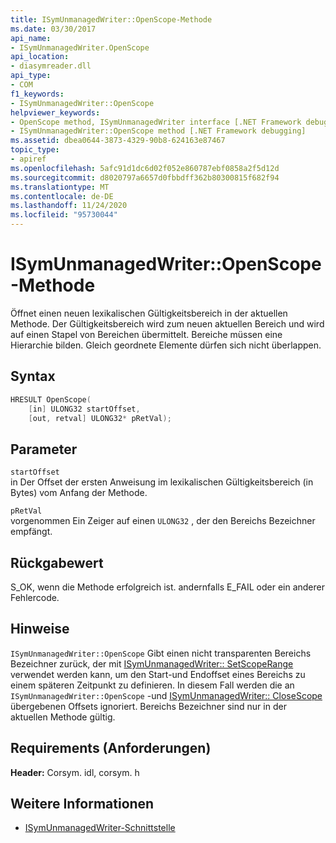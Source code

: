 ```yaml
---
title: ISymUnmanagedWriter::OpenScope-Methode
ms.date: 03/30/2017
api_name:
- ISymUnmanagedWriter.OpenScope
api_location:
- diasymreader.dll
api_type:
- COM
f1_keywords:
- ISymUnmanagedWriter::OpenScope
helpviewer_keywords:
- OpenScope method, ISymUnmanagedWriter interface [.NET Framework debugging]
- ISymUnmanagedWriter::OpenScope method [.NET Framework debugging]
ms.assetid: dbea0644-3873-4329-90b8-624163e87467
topic_type:
- apiref
ms.openlocfilehash: 5afc91d1dc6d02f052e860787ebf0858a2f5d12d
ms.sourcegitcommit: d8020797a6657d0fbbdff362b80300815f682f94
ms.translationtype: MT
ms.contentlocale: de-DE
ms.lasthandoff: 11/24/2020
ms.locfileid: "95730044"
---
```

# <a name="isymunmanagedwriteropenscope-method"></a>ISymUnmanagedWriter::OpenScope-Methode

Öffnet einen neuen lexikalischen Gültigkeitsbereich in der aktuellen Methode. Der Gültigkeitsbereich wird zum neuen aktuellen Bereich und wird auf einen Stapel von Bereichen übermittelt. Bereiche müssen eine Hierarchie bilden. Gleich geordnete Elemente dürfen sich nicht überlappen.  
  
## <a name="syntax"></a>Syntax  
  
```cpp  
HRESULT OpenScope(  
    [in] ULONG32 startOffset,  
    [out, retval] ULONG32* pRetVal);  
```  
  
## <a name="parameters"></a>Parameter  

 `startOffset`  
 in Der Offset der ersten Anweisung im lexikalischen Gültigkeitsbereich (in Bytes) vom Anfang der Methode.  
  
 `pRetVal`  
 vorgenommen Ein Zeiger auf einen `ULONG32` , der den Bereichs Bezeichner empfängt.  
  
## <a name="return-value"></a>Rückgabewert  

 S_OK, wenn die Methode erfolgreich ist. andernfalls E_FAIL oder ein anderer Fehlercode.  
  
## <a name="remarks"></a>Hinweise  

 `ISymUnmanagedWriter::OpenScope` Gibt einen nicht transparenten Bereichs Bezeichner zurück, der mit [ISymUnmanagedWriter:: SetScopeRange](isymunmanagedwriter-setscoperange-method.md) verwendet werden kann, um den Start-und Endoffset eines Bereichs zu einem späteren Zeitpunkt zu definieren. In diesem Fall werden die an `ISymUnmanagedWriter::OpenScope` -und [ISymUnmanagedWriter:: CloseScope](isymunmanagedwriter-closescope-method.md) übergebenen Offsets ignoriert. Bereichs Bezeichner sind nur in der aktuellen Methode gültig.  
  
## <a name="requirements"></a>Requirements (Anforderungen)  

 **Header:** Corsym. idl, corsym. h  
  
## <a name="see-also"></a>Weitere Informationen

- [ISymUnmanagedWriter-Schnittstelle](isymunmanagedwriter-interface.md)
